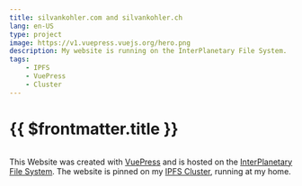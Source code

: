 ```yaml
---
title: silvankohler.com and silvankohler.ch
lang: en-US
type: project
image: https://v1.vuepress.vuejs.org/hero.png
description: My website is running on the InterPlanetary File System.
tags:
    - IPFS
    - VuePress
    - Cluster
---
```

# {{ $frontmatter.title }}

<img class="project-image" :src="$frontmatter.image">

This Website was created with [VuePress](https://vuepress.vuejs.org) and is hosted on the [InterPlanetary File System](https://ipfs.io). The website is pinned on my [IPFS Cluster](#ipfs-cluster), running at my home.